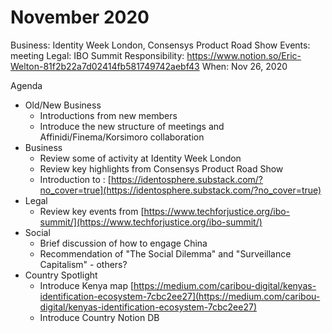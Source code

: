 # November 2020

Business: Identity Week London, Consensys Product Road Show
Events: meeting
Legal: IBO Summit
Responsibility: https://www.notion.so/Eric-Welton-81f2b22a7d02414fb581749742aebf43
When: Nov 26, 2020

Agenda

- Old/New Business
    - Introductions from new members
    - Introduce the new structure of meetings and Affinidi/Finema/Korsimoro collaboration
- Business
    - Review some of activity at Identity Week London
    - Review key highlights from Consensys Product Road Show
    - Introduction to : [https://identosphere.substack.com/?no_cover=true](https://identosphere.substack.com/?no_cover=true)
- Legal
    - Review key events from [https://www.techforjustice.org/ibo-summit/](https://www.techforjustice.org/ibo-summit/)
- Social
    - Brief discussion of how to engage China
    - Recommendation of "The Social Dilemma" and "Surveillance Capitalism" - others?
- Country Spotlight
    - Introduce Kenya map [https://medium.com/caribou-digital/kenyas-identification-ecosystem-7cbc2ee27](https://medium.com/caribou-digital/kenyas-identification-ecosystem-7cbc2ee27)
    - Introduce Country Notion DB